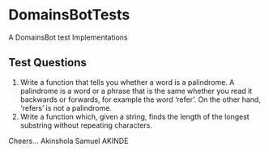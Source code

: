 # DomainsBotTests
A DomainsBot test Implementations

## Test Questions
1. Write a function that tells you whether a word is a palindrome. A palindrome is a word or a phrase that is the same whether you read it backwards or forwards, for example the word ‘refer’. On the other hand, ‘refers’ is not a palindrome.
2. Write a function which, given a string, finds the length of the longest substring without repeating characters.

Cheers...
Akinshola Samuel AKINDE
